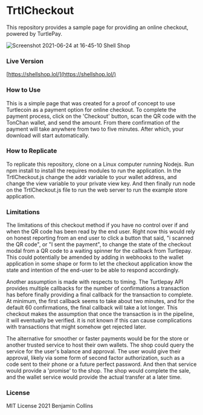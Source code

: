 # TrtlCheckout

This repository provides a sample page for providing an online checkout,
powered by TurtlePay.

![Screenshot 2021-06-24 at 16-45-10 Shell Shop](https://user-images.githubusercontent.com/86194145/123223117-966cc780-d50b-11eb-98e2-0aa10496b3e9.png)

### Live Version

[https://shellshop.lol/](https://shellshop.lol/)

### How to Use

This is a simple page that was created for a proof of concept to use Turtlecoin as a payment option for online checkout. To complete the payment process, click on the 'Checkout' button, scan the QR code with the TonChan wallet, and send the amount. From there confirmation of the payment will take anywhere from two to five minutes. After which, your download will start automatically. 

### How to Replicate

To replicate this repository, clone on a Linux computer running Nodejs. Run npm install to install the requires modules to run the application. In the TrtlCheckout.js change the addr variable to your wallet address, and change the view variable to your private view key. And then finally run node on the TrtlCheckout.js file to run the web server to run the example store application. 

### Limitations

The limitations of this checkout method if you have no control over if and when the QR code has been read by the end user. Right now this would rely on honest reporting from an end user to click a button that said, "i scanned the QR code", or "I sent the payment", to change the state of the checkout modal from a QR code to a waiting spinner for the callback from Turtlepay. This could potentially be amended by adding in webhooks to the wallet application in some shape or form to let the checkout application know the state and intention of the end-user to be able to respond accordingly. 

Another assumption is made with respects to timing. The Turtlepay API provides multiple callbacks for the number of confirmations a transaction has before finally providing a final callback for the transaction to complete. At minimum, the first callback seems to take about two minutes, and for the default 60 confirmations, the final callback will take a lot longer. This checkout makes the assumption that once the transaction is in the pipeline, it will eventually be verified. it is not known if this can cause complications with transactions that might somehow get rejected later. 

The alternative for smoother or faster payments would be for the store or another trusted service to host their own wallets. The shop could query the service for the user's balance and approval. The user would give their approval, likely via some form of second factor authorization, such as a code sent to their phone or a future perfect password. And then that service would provide a 'promise' to the shop. The shop would complete the sale, and the wallet service would provide the actual transfer at a later time. 

### License

MIT License 2021 Benjamin Collins
